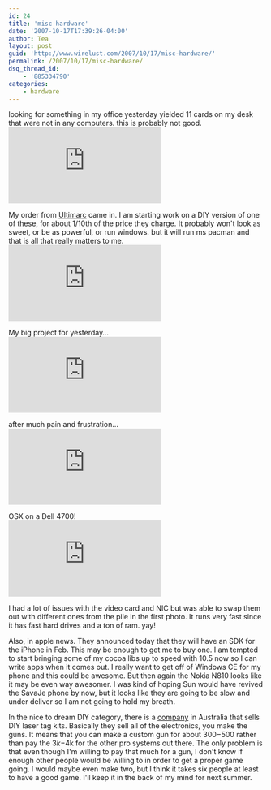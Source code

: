 ```yaml
---
id: 24
title: 'misc hardware'
date: '2007-10-17T17:39:26-04:00'
author: Tea
layout: post
guid: 'http://www.wirelust.com/2007/10/17/misc-hardware/'
permalink: /2007/10/17/misc-hardware/
dsq_thread_id:
    - '885334790'
categories:
    - hardware
---
```


looking for something in my office yesterday yielded 11 cards on my desk that were not in any computers. this is probably not good.  
![](http://photos.teacurran.com/main.php?g2_view=core.DownloadItem&g2_itemId=7856&g2_serialNumber=2)

My order from [Ultimarc](http://www.ultimarc.com/) came in. I am starting work on a DIY version of one of [these](http://www.surface-tension.net/), for about 1/10th of the price they charge. It probably won't look as sweet, or be as powerful, or run windows. but it will run ms pacman and that is all that really matters to me.  
![](http://photos.teacurran.com/main.php?g2_view=core.DownloadItem&g2_itemId=7852&g2_serialNumber=2)

My big project for yesterday…  
![](http://photos.teacurran.com/main.php?g2_view=core.DownloadItem&g2_itemId=7860&g2_serialNumber=2)

after much pain and frustration…  
![](http://photos.teacurran.com/main.php?g2_view=core.DownloadItem&g2_itemId=7864&g2_serialNumber=2)

OSX on a Dell 4700!  
![](http://photos.teacurran.com/main.php?g2_view=core.DownloadItem&g2_itemId=7868&g2_serialNumber=2)

I had a lot of issues with the video card and NIC but was able to swap them out with different ones from the pile in the first photo. It runs very fast since it has fast hard drives and a ton of ram. yay!

Also, in apple news. They announced today that they will have an SDK for the iPhone in Feb. This may be enough to get me to buy one. I am tempted to start bringing some of my cocoa libs up to speed with 10.5 now so I can write apps when it comes out. I really want to get off of Windows CE for my phone and this could be awesome. But then again the Nokia N810 looks like it may be even way awesomer. I was kind of hoping Sun would have revived the SavaJe phone by now, but it looks like they are going to be slow and under deliver so I am not going to hold my breath.

In the nice to dream DIY category, there is a [company](http://www.fragtag.com.au/) in Australia that sells DIY laser tag kits. Basically they sell all of the electronics, you make the guns. It means that you can make a custom gun for about $300-$500 rather than pay the $3k-$4k for the other pro systems out there. The only problem is that even though I'm willing to pay that much for a gun, I don't know if enough other people would be willing to in order to get a proper game going. I would maybe even make two, but I think it takes six people at least to have a good game. I'll keep it in the back of my mind for next summer.